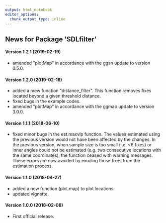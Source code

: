 ```yaml
---
output: html_notebook
editor_options: 
  chunk_output_type: inline
---
```

## News for Package 'SDLfilter'


#### Version 1.2.1 (2019-02-19)

* amended "plotMap" in accordance with the ggsn update to version 0.5.0. 


#### Version 1.2.0 (2019-02-18)

* added a mew function "distance_filter". This function removes fixes located beyond a given threshold distance.
* fixed bugs in the example codes.
* amended "plotMap" in accordance with the ggmap update to version 3.0.0. 

#### Version 1.1.1 (2018-06-10)

* fixed minor bugs in the est.maxvlp function. The values estimated using the previous version would not have been affected by the changes. In the previous version, when sample size is too small (i.e. <6 fixes) or inner angles could not be estimated (e.g. two consecutive locations with the same coordinates), the function ceased with warning messages. These errors are now avoided by exuding those fixes from the estimation process.

#### Version 1.1.0 (2018-04-27)

* added a new function (plot.map) to plot locations.
* updated vignette.

#### Version 1.0.0 (2018-02-08)

* First official release.





